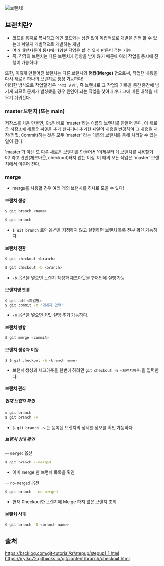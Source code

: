 ![브랜치!](https://blog.kakaocdn.net/dn/IW5ML/btq16RgrwdH/b9H4IXYQC1ZBLlsjOkRI51/img.png "링크 설명(title)을 작성하세요.")

## 브랜치란?
- 코드를 통째로 복사하고 메인 코드와는 상관 없이 독립적으로 개발을 진행 할 수 있는데 이렇게 개별적으로 개발하는 개념
- 여러 개발자들이 동시에 다양한 작업을 할 수 있게 만들어 주는 기능
- 즉, 각각의 브랜치는 다른 브랜치에 영향을 받지 않기 때문에 여러 작업을 동시에 진행이 가능하다!

또한, 이렇게 만들어진 브랜치는 다른 브랜치와 **병합(Merge)** 함으로써, 작업한 내용을 다시 새로운 하나의 브랜치로 생성 가능하다! <br>
이러한 방식으로 작업할 경우 `'작업 단위'`, 즉 브랜치로 그 작업의 기록을 중간 중간에 남기게 되므로 문제가 발생했을 경우 원인이 되는 작업을 찾아내거나 그에 따른 대책을 세우기 쉬워진다.

### master 브랜치 (또는 main)
저장소를 처음 만들면, Git은 바로 'master'라는 이름의 브랜치를 만들어 둔다. 이 새로운 저장소에 새로운 파일을 추가 한다거나 추가한 파일의 내용을 변경하여 그 내용을 저장(커밋, Commit)하는 것은 모두 'master' 라는 이름의 브랜치를 통해 처리할 수 있는 일이 된다.

'master'가 아닌 또 다른 새로운 브랜치를 만들어서 '이제부터 이 브랜치를 사용할거야!'라고 선언(체크아웃, checkout)하지 않는 이상, 이 때의 모든 작업은 'master' 브랜치에서 이루어 진다.

### merge
- merge를 사용할 경우 여러 개의 브랜치를 하나로 모을 수 있다!


#### 브랜치 생성

```sh
$ git branch <name>
```

```s
$ git branch
```
- `$ git branch` 로만 옵션을 지정하지 않고 실행하면 브랜치 목록 전부 확인 가능하다.

#### 브랜치 전환
```sh
$ git checkout <branch>
```

```sh
$ git checkout -b <branch>
```
- `-b` 옵션을 넣으면 브랜치 작성과 체크아웃을 한꺼번에 실행 가능

#### 브랜치명 변경
```sh
$ git add <파일명>
$ git commit -m "메세지 입력"
```
- `-m` 옵션을 넣으면 커밋 설명 추가 가능하다.

#### 브랜치 병합
```sh
$ git merge <commit>
```

#### 브랜치 생성과 이동
```sh
$ $ git checkout -b <branch name>
```
- 브랜치 생성과 체크아웃을 한번에 하려면 `git checkout -b <브랜치이름>`을 입력한다.

#### 브랜치 관리
##### 현재 브랜치 확인
```sh
$ git branch
$ git branch -v
```
- `$ git branch -v` 는 등록된 브랜치의 상세한 정보를 확인 가능하다.

##### 브랜치 상태 확인
-- `merged` 옵션
```sh
$ git branch --merged
```
- 이미 merge 한 브랜치 목록을 확인

-- `no-merged` 옵션
```sh
$ git branch --no-merged
```
- 현재 Checkout한 브랜치에 Merge 하지 않은 브랜치 조회

#### 브랜치 삭제
```sh
$ git branch -D <branch name>
```


## 출처
https://backlog.com/git-tutorial/kr/stepup/stepup1_1.html
https://mylko72.gitbooks.io/git/content/branch/checkout.html
